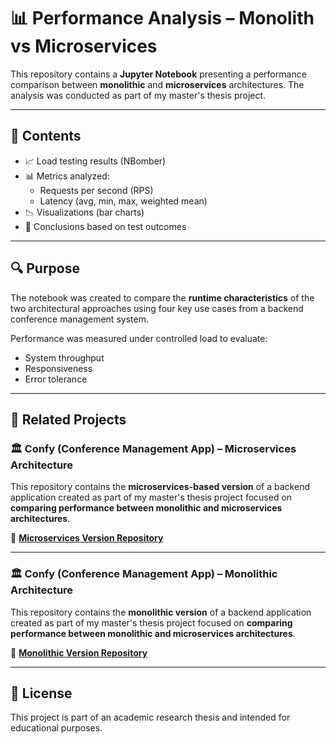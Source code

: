 # 📊 Performance Analysis – Monolith vs Microservices

This repository contains a **Jupyter Notebook** presenting a performance comparison between **monolithic** and **microservices** architectures. The analysis was conducted as part of my master's thesis project.

---

## 📘 Contents

- 📈 Load testing results (NBomber)
- 📊 Metrics analyzed:
  - Requests per second (RPS)
  - Latency (avg, min, max, weighted mean)
- 📉 Visualizations (bar charts)
- 🧠 Conclusions based on test outcomes

---

## 🔍 Purpose

The notebook was created to compare the **runtime characteristics** of the two architectural approaches using four key use cases from a backend conference management system.

Performance was measured under controlled load to evaluate:
- System throughput
- Responsiveness
- Error tolerance

---

## 🔗 Related Projects

### 🏛️ Confy (Conference Management App) – Microservices Architecture

This repository contains the **microservices-based version** of a backend application created as part of my master's thesis project focused on **comparing performance between monolithic and microservices architectures**.

📌 **[Microservices Version Repository](https://github.com/MichalZdanuk/ConfyMicroservices)**

---

### 🏛️ Confy (Conference Management App) – Monolithic Architecture

This repository contains the **monolithic version** of a backend application created as part of my master's thesis project focused on **comparing performance between monolithic and microservices architectures**.

📌 **[Monolithic Version Repository](https://github.com/MichalZdanuk/ConfyMonolith)**

---

## 📄 License

This project is part of an academic research thesis and intended for educational purposes.
